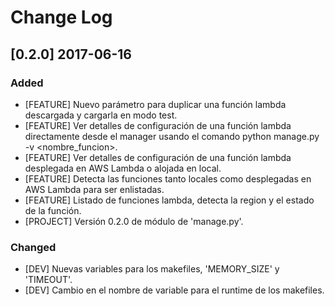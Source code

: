 <!--
IMPACTO.
### Added
### Changed
### Deprecated
### Removed
### Fixed
### Security

Versionamiento
A.B.C

A: Cambio sustancial en la estructura o en la manera de operar la aplicación.
B: Nuevas carácteristicas, nuevas funcionalidades y conjunto de grandes correcciones.
C: Correcciones de bugs de la serie B.
-->

# Change Log

## [0.2.0] 2017-06-16

### Added
- [FEATURE] Nuevo parámetro para duplicar una función lambda descargada y cargarla en modo test.
- [FEATURE] Ver detalles de configuración de una función lambda directamente desde el manager usando el comando python manage.py -v <region> <nombre_funcion>.
- [FEATURE] Ver detalles de configuración de una función lambda desplegada en AWS Lambda o alojada en local.
- [FEATURE] Detecta las funciones tanto locales como desplegadas en AWS Lambda para ser enlistadas.
- [FEATURE] Listado de funciones lambda, detecta la region y el estado de la función.
- [PROJECT] Versión 0.2.0 de módulo de 'manage.py'.

### Changed
- [DEV] Nuevas variables para los makefiles, 'MEMORY_SIZE' y 'TIMEOUT'.
- [DEV] Cambio en el nombre de variable para el runtime de los makefiles.
